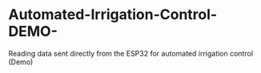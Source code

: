 # Automated-Irrigation-Control-DEMO-
Reading data sent directly from the ESP32 for automated irrigation control (Demo)
